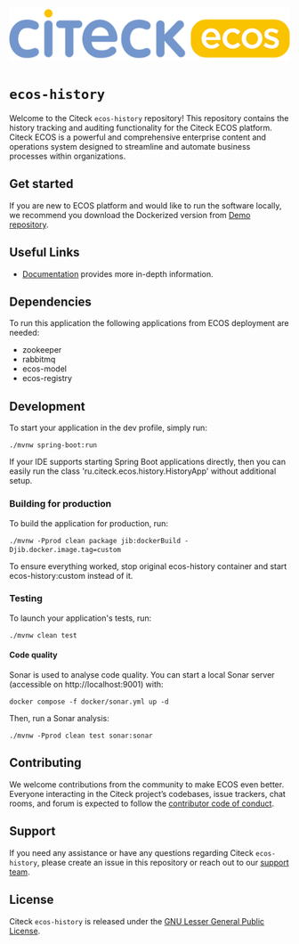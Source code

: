 ![Citeck ECOS Logo](https://raw.githubusercontent.com/Citeck/ecos-ui/develop/public/img/logo/ecos-logo.png)

# `ecos-history`

Welcome to the Citeck `ecos-history` repository! This repository contains the history tracking and auditing functionality for the Citeck ECOS platform. Citeck ECOS is a powerful and comprehensive enterprise content and operations system designed to streamline and automate business processes within organizations.

## Get started

If you are new to ECOS platform and would like to run the software locally, we recommend you download the Dockerized version from [Demo repository](https://github.com/Citeck/ecos-community-demo).

## Useful Links

- [Documentation](https://citeck-ecos.readthedocs.io/ru/latest/index.html) provides more in-depth information.

## Dependencies

To run this application the following applications from ECOS deployment are needed:

* zookeeper
* rabbitmq
* ecos-model
* ecos-registry

## Development

To start your application in the dev profile, simply run:

```
./mvnw spring-boot:run
```

If your IDE supports starting Spring Boot applications directly, then you can easily run the class 'ru.citeck.ecos.history.HistoryApp' without additional setup.

### Building for production

To build the application for production, run:

```
./mvnw -Pprod clean package jib:dockerBuild -Djib.docker.image.tag=custom 
```

To ensure everything worked, stop original ecos-history container and start ecos-history:custom instead of it.

### Testing

To launch your application's tests, run:

```
./mvnw clean test
```

#### Code quality

Sonar is used to analyse code quality. You can start a local Sonar server (accessible on http://localhost:9001) with:

```
docker compose -f docker/sonar.yml up -d
```

Then, run a Sonar analysis:

```
./mvnw -Pprod clean test sonar:sonar
```

## Contributing

We welcome contributions from the community to make ECOS even better. Everyone interacting in the Citeck project’s codebases, issue trackers, chat rooms, and forum is expected to follow the [contributor code of conduct](https://github.com/rubygems/rubygems/blob/master/CODE_OF_CONDUCT.md).

## Support

If you need any assistance or have any questions regarding Citeck `ecos-history`, please create an issue in this repository or reach out to our [support team](mailto:support@citeck.ru).

## License

Citeck `ecos-history` is released under the [GNU Lesser General Public License](LICENSE).
